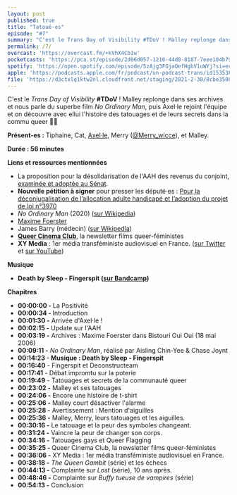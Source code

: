 ```yaml
---
layout: post
published: true
title: "Tatoué·es"
episode: "#7"
summary: "C'est le Trans Day of Visibility #TDoV ! Malley replonge dans ses archives et nous parle du superbe film 'No Ordinary Man', puis Axel·le rejoint l'équipe et on découvre avec ellui l'histoire des tatouages et de leurs secrets dans la commu queer 🕵️‍♀️"
permalink: /7/
overcast: 'https://overcast.fm/+kVhX4Cb1w'
pocketcasts: 'https://pca.st/episode/2d06d057-1218-44d8-8187-7eee184b7933'
spotify: 'https://open.spotify.com/episode/5zAjg3FGjaQefHgbV1uWYj?si=ecsO_PBlRu-q0LUq7641zA'
apple: 'https://podcasts.apple.com/fr/podcast/un-podcast-trans/id1535381424?i=1000515152820'
file: 'https://d3ctxlq1ktw2nl.cloudfront.net/staging/2021-2-30/8cbe3508-5075-e182-f26d-31d611dc2bf0.mp3'
---
```

<p>C'est le <em>Trans Day of Visibility</em> <strong>#TDoV</strong> ! Malley replonge dans ses archives et nous parle du superbe film <em>No Ordinary Man</em>, puis Axel·le rejoint l'équipe et on découvre avec ellui l'histoire des tatouages et de leurs secrets dans la commu queer 🕵️‍♀️</p>

<!--more-->

<p><strong>Présent-es :</strong> Tiphaine, Cat, <a href="//@dustyqueersheep@mastodon.art">Axel·le</a>, Merry (<a href="https://twitter.com/Merry_wicce">@Merry_wicce</a>), et Malley.</p>
<p><strong>Durée : 56 minutes</strong></p>
<p><strong>Liens et ressources mentionnées</strong></p>
<ul>
 <li>La proposition pour la désolidarisation de l'AAH des revenus du conjoint, <a href="https://twitter.com/MichelSavin38/status/1369328944172965896">examinée et adoptée au Sénat</a>.</li>
 <li><strong>Nouvelle pétition à signer</strong> pour presser les député·es : <a href="https://petitions.assemblee-nationale.fr/initiatives/i-358">Pour la déconjugalisation de l’allocation adulte handicapé et l’adoption du projet de loi n°3970</a></li>
  <li><em>No Ordinary Man</em> (2020) (<a href="https://en.wikipedia.org/wiki/No_Ordinary_Man_(film)">sur Wikipedia</a>)</li>
  <li><a href="https://www.babelio.com/auteur/Maxime-Foerster/8478">Maxime Foerster</a></li>
  <li>James Barry (médecin) (<a href="https://en.wikipedia.org/wiki/James_Barry_(surgeon)">sur Wikipedia</a>)</li>
  <li><a href="https://linktr.ee/lawrens_shyboi"><strong>Queer Cinema Club</strong></a>, la newsletter films queer-féministes</li>
  <li><strong>XY Media</strong> : 1er média transféministe audiovisuel en France. (<a href="https://twitter.com/xymediafr">sur Twitter</a> et <a href="https://www.youtube.com/watch?v=fnPJEM8NkP8">sur YouTube</a>)</li>
</ul>
<p><strong>Musique</strong></p>
<ul>
  <li><strong>Death by Sleep - Fingerspit (</strong><a href="https://fingerspit.bandcamp.com/track/death-by-sleep"><strong>sur Bandcamp</strong></a><strong>)</strong></li>
</ul>
<p><strong>Chapitres</strong></p>
<ul>
  <li><strong>00:00:00 - </strong>La Positivité</li>
  <li><strong>00:00:34 - </strong>Introduction</li>
  <li><strong>00:01:30 -</strong> Arrivée d'Axel·le !</li>
  <li><strong>00:02:15 -</strong> Update sur l'AAH</li>
  <li><strong>00:03:19 -</strong> Archives : Maxime Foerster dans Bistouri Oui Oui (18 mai 2006)</li>
  <li><strong>00:09:11 -</strong> <em>No Ordinary Man</em>, réalisé par Aisling Chin-Yee &amp; Chase Joynt</li>
  <li><strong>00:14:23 - Musique : Death by Sleep - Fingerspit</strong></li>
  <li><strong>00:16:40</strong> - Fingerspit et Deconstructeam</li>
  <li><strong>00:17:41</strong> - Débat impromtu sur la poterie</li>
  <li><strong>00:19:49</strong> - Tatouages et secrets de la communauté queer</li>
  <li><strong>00:23:02 -</strong> Malley et ses tatouages</li>
  <li><strong>00:24:06 -</strong> Encore une histoire de t-shirt</li>
  <li><strong>00:25:06 -</strong> Malley court désactiver l'alarme</li>
  <li><strong>00:25:28 -</strong> Avertissement : Mention d'aiguilles</li>
  <li><strong>00:25:36 -</strong> Malley, Merry, leurs tatouages et les aiguilles.</li>
  <li><strong>00:30:16 -</strong> Le tatouage et la peur des symboles changeant.</li>
  <li><strong>00:31:24 -</strong> Vaincre la peur de changer son corps.</li>
  <li><strong>00:34:16 -</strong> Tatouages gays et Queer Flagging</li>
  <li><strong>00:35:25 - </strong>Queer Cinema Club, la newsletter films queer-féministes</li>
  <li><strong>00:36:06 -</strong> XY Media : 1er média transféministe audiovisuel en France.</li>
  <li><strong>00:38:18 -</strong> <em>The Queen Gambit</em> (série) et les échecs</li>
  <li><strong>00:44:13 -</strong> Complainte sur <em>Lost</em> (série), 10 ans après.</li>
  <li><strong>00:48:46 -</strong> Complainte sur <em>Buffy tueuse de vampires</em> (série)</li>
  <li><strong>00:54:13 -</strong> Conclusion</li>
</ul>
